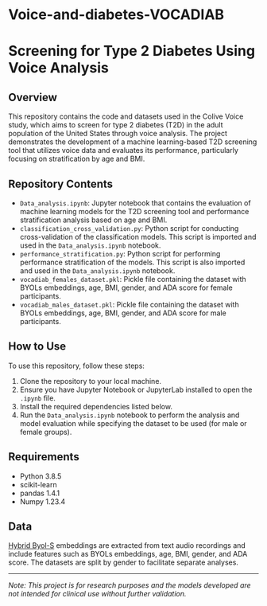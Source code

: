# Voice-and-diabetes-VOCADIAB
# Screening for Type 2 Diabetes Using Voice Analysis

## Overview
This repository contains the code and datasets used in the Colive Voice study, which aims to screen for type 2 diabetes (T2D) in the adult population of the United States through voice analysis. The project demonstrates the development of a machine learning-based T2D screening tool that utilizes voice data and evaluates its performance, particularly focusing on stratification by age and BMI.

## Repository Contents
- `Data_analysis.ipynb`: Jupyter notebook that contains the evaluation of machine learning models for the T2D screening tool and performance stratification analysis based on age and BMI.
- `classification_cross_validation.py`: Python script for conducting cross-validation of the classification models. This script is imported and used in the `Data_analysis.ipynb` notebook.
- `performance_stratification.py`: Python script for performing performance stratification of the models. This script is also imported and used in the `Data_analysis.ipynb` notebook.
- `vocadiab_females_dataset.pkl`: Pickle file containing the dataset with BYOLs embeddings, age, BMI, gender, and ADA score for female participants.
- `vocadiab_males_dataset.pkl`: Pickle file containing the dataset with BYOLs embeddings, age, BMI, gender, and ADA score for male participants.

## How to Use
To use this repository, follow these steps:
1. Clone the repository to your local machine.
2. Ensure you have Jupyter Notebook or JupyterLab installed to open the `.ipynb` file.
3. Install the required dependencies listed below.
4. Run the `Data_analysis.ipynb` notebook to perform the analysis and model evaluation while specifying the dataset to be used (for male or female groups).

## Requirements
- Python 3.8.5
- scikit-learn
- pandas 1.4.1
- Numpy 1.23.4

## Data
[Hybrid Byol-S]([url](https://arxiv.org/abs/2203.16637)) embeddings are extracted from text audio recordings and include features such as BYOLs embeddings, age, BMI, gender, and ADA score. 
The datasets are split by gender to facilitate separate analyses.


---

*Note: This project is for research purposes and the models developed are not intended for clinical use without further validation.*
